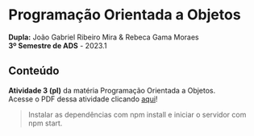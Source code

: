# Programação Orientada a Objetos
**Dupla:** João Gabriel Ribeiro Mira & Rebeca Gama Moraes<br>
**3º Semestre de ADS** - 2023.1 <br>
 ## Conteúdo
 **Atividade 3 (pl)** da matéria Programação Orientada a Objetos. <br>
  Acesse o PDF dessa atividade clicando [aqui](https://github.com/JoaoGRMira/programacao-orientada-objetos/blob/main/Instru%C3%A7%C3%B5es/atviii-pl.pdf)!
 > Instalar as dependências com npm install e iniciar o servidor com npm start.

